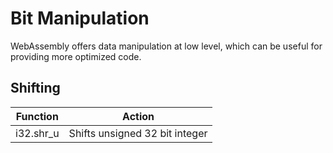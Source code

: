 # Bit Manipulation
WebAssembly offers data manipulation at low level, which can be useful for providing more optimized code.

## Shifting

| Function  | Action                         |
| --------- | ------------------------------ |
| i32.shr_u | Shifts unsigned 32 bit integer |